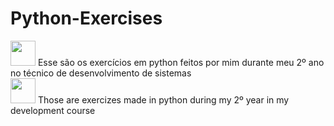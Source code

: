 # Python-Exercises

<div style="display=flex; align-itens: center;">
<img height="40em" src="https://cdn-icons-png.flaticon.com/512/186/186203.png"/> Esse são os exercícios em python feitos por mim durante meu 2º ano no técnico de desenvolvimento de sistemas
</div>

<div>
<img height="40em" src="https://cdn-icons-png.flaticon.com/512/197/197484.png"/> Those are exercizes made in python during my 2º year in my development course
</div>
